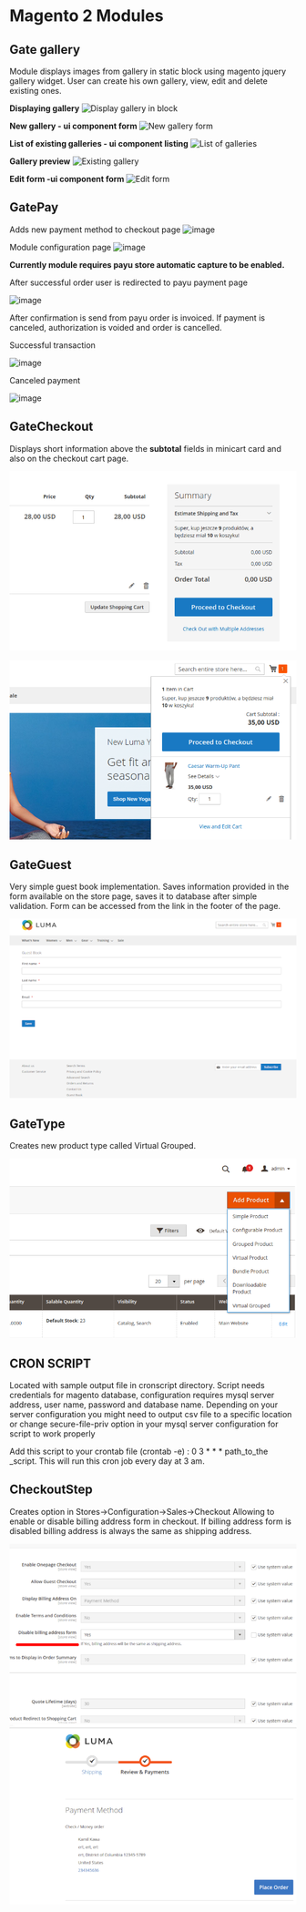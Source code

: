 # Magento 2 Modules
## Gate gallery
Module displays images from gallery in static block using magento jquery gallery widget. User can create his own gallery, view, edit and delete existing ones.

__Displaying gallery__
![Display gallery in block](https://user-images.githubusercontent.com/91739397/179306956-38a6e28c-7417-414c-ac54-39edd250891c.png)

__New gallery - ui component form__
![New gallery form](https://user-images.githubusercontent.com/91739397/179307205-ebe1cb0d-f2cb-4f77-9ee6-ac62d05af0ff.png)

__List of existing galleries - ui component listing__
![List of galleries](https://user-images.githubusercontent.com/91739397/179307475-64911741-fea1-4bf4-98f2-46e7e74ccd7d.png)

__Gallery preview__
![Existing gallery](https://user-images.githubusercontent.com/91739397/179307635-1d4c2858-2f3a-4489-99de-9d38486d90b7.png)

__Edit form -ui component form__
![Edit form](https://user-images.githubusercontent.com/91739397/179307761-5ca11a26-935e-40f8-a71b-202f5f32daa8.png)

## GatePay
Adds new payment method to checkout page
![image](https://user-images.githubusercontent.com/91739397/168874346-38fce013-09e5-40e8-896a-a9c649d92c0e.png)

Module configuration page
![image](https://user-images.githubusercontent.com/91739397/168874857-d9273801-e07e-4112-9d2d-81035051fba9.png)

**Currently module requires payu store automatic capture to be enabled.**

After successful order user is redirected to payu payment page

![image](https://user-images.githubusercontent.com/91739397/168875571-fb73f522-d4f0-407b-a361-cf498fa90f37.png)

After confirmation is send from payu order is invoiced. If payment is canceled, authorization is voided and order is cancelled.

Successful transaction

![image](https://user-images.githubusercontent.com/91739397/168877824-953dc717-1222-46a5-9d47-6fd9609b92c1.png)

Canceled payment

![image](https://user-images.githubusercontent.com/91739397/168877658-7f10f590-579e-49a7-b676-0b318fdb09d0.png)


## GateCheckout
Displays short information above the **subtotal** fields in minicart card and also on the checkout cart page.

![Screenshot](scr/GateCheckout_1.png)

![Screenshot](scr/GateCheckout_2.png)

## GateGuest
Very simple guest book implementation. Saves information provided in the form available on the store page, saves it to database after simple validation. Form can be accessed from the link in the footer of the page.

![Screenshot](scr/GateCheckout_3.png)

## GateType
Creates new product type called Virtual Grouped.

![Screenshot](scr/GateCheckout_4.png)

## CRON SCRIPT
Located with sample output file in cronscript directory. Script needs credentials for magento database, configuration requires mysql server address, user name, password and database name. Depending on your server configuration you might need to output csv file to a specific location or change secure-file-priv option in your mysql server configuration for script to work properly

Add this script to your crontab file (crontab -e) : 0 3 * * *  path_to_the _script. This will run this cron job every day at 3 am.

## CheckoutStep
Creates option in Stores->Configuration->Sales->Checkout Allowing to enable or disable billing address form in checkout.
If billing address form is disabled billing address is always the same as shipping address.

![Screenshot](scr/GateCheckout_5.png)
![Screenshot](scr/GateCheckout_6.png)
